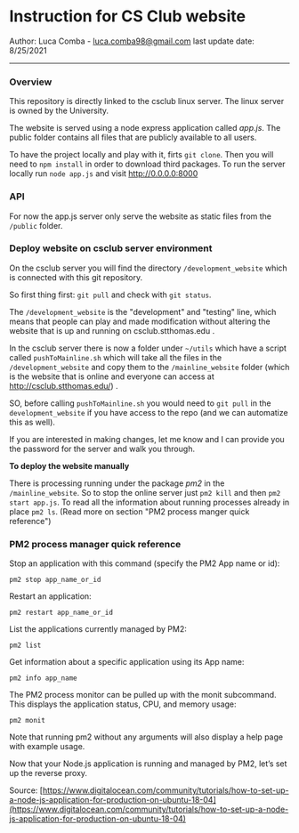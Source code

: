 # Instruction for CS Club website

Author: Luca Comba - luca.comba98@gmail.com
last update date: 8/25/2021

---

### Overview
This repository is directly linked to the csclub linux server. The linux server is owned by the University.

The website is served using a node express application called *app.js*. The public folder contains all files that are publicly available to all users.

To have the project locally and play with it, firts `git clone`. Then you will need to `npm install` in order to download third packages.
To run the server locally run `node app.js` and visit http://0.0.0.0:8000

### API
For now the app.js server only serve the website as static files from the `/public` folder.

### Deploy website on csclub server environment

On the csclub server you will find the directory `/development_website` which is connected with this git repository.

So first thing first: `git pull` and check with `git status`.

The `/development_website` is the "development" and "testing" line, which means that people can play and made modification without altering the website that is up and running on csclub.stthomas.edu . 

In the csclub server there is now a folder under `~/utils` which have a script called `pushToMainline.sh` which will take all the files in the `/development_website` and copy them to the `/mainline_website` folder (which is the website that is online and everyone can access at http://csclub.stthomas.edu/) .

SO, before calling `pushToMainline.sh` you would need to `git pull` in the `development_website` if you have access to the repo (and we can automatize this as well).

If you are interested in making changes, let me know and I can provide you the password for the server and walk you through.

**To deploy the website manually**

There is processing running under the package *pm2* in the `/mainline_website`. So to stop the online server just `pm2 kill` and then `pm2 start app.js`. To read all the information about running processes already in place `pm2 ls`. (Read more on section "PM2 process manger quick reference")

### PM2 process manager quick reference 

Stop an application with this command (specify the PM2 App name or id):

```
pm2 stop app_name_or_id
```

Restart an application:

```
pm2 restart app_name_or_id
```

List the applications currently managed by PM2:

```
pm2 list
```

Get information about a specific application using its App name:

```
pm2 info app_name
```

The PM2 process monitor can be pulled up with the monit subcommand. This displays the application status, CPU, and memory usage:

```
pm2 monit
```

Note that running pm2 without any arguments will also display a help page with example usage.

Now that your Node.js application is running and managed by PM2, let’s set up the reverse proxy.

Source: [https://www.digitalocean.com/community/tutorials/how-to-set-up-a-node-js-application-for-production-on-ubuntu-18-04](https://www.digitalocean.com/community/tutorials/how-to-set-up-a-node-js-application-for-production-on-ubuntu-18-04)
